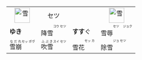 <table>
  <tr align="center">  
    <td><img src="https://glyphwiki.org/glyph/u96ea.svg" alt="雪" height="40"></td>
    <td>セツ</td>
    <td>　</td>
    <td><img src="https://glyphwiki.org/glyph/u4a2e.svg" alt="雪" height="40"></td>
  </tr>  
  <tr>
    <td><b>ゆき</b></td>
    <td>降雪<ruby><rt><ruby>コウ<br>セツ</ruby></rt></ruby></td>    　
    <td><b>すす</b>ぐ</td>
    <td>雪辱<ruby><rt><ruby>セツ　<br>ジョク</ruby></rt></ruby></td>   
  </tr>
  <tr>
    <td><ruby>雪崩<rt>なだれ</rt></ruby><ruby><rt><ruby>セッ<br>ポウ゚</ruby></rt></ruby></td>
    <td><ruby>吹雪<rt>ふぶき</rt></ruby><ruby><rt><ruby>スイ<br>セツ</ruby></rt></ruby></td>
    <td>雪花<ruby><rt><ruby>セッ<br>カ</ruby></rt></ruby></td>
    <td>除雪<ruby><rt><ruby>ジョ<br>セツ</ruby></rt></ruby></td>
  </tr>
</table>

